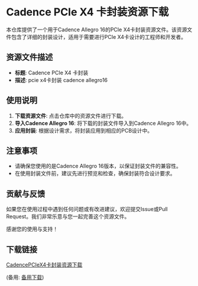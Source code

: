 # Cadence PCIe X4 卡封装资源下载

本仓库提供了一个用于Cadence Allegro 16的PCIe X4卡封装资源文件。该资源文件包含了详细的封装设计，适用于需要进行PCIe X4卡设计的工程师和开发者。

## 资源文件描述

- **标题**: Cadence PCIe X4 卡封装
- **描述**: pcie x4卡封装 cadence allegro16

## 使用说明

1. **下载资源文件**: 点击仓库中的资源文件进行下载。
2. **导入Cadence Allegro 16**: 将下载的封装文件导入到Cadence Allegro 16中。
3. **应用封装**: 根据设计需求，将封装应用到相应的PCB设计中。

## 注意事项

- 请确保您使用的是Cadence Allegro 16版本，以保证封装文件的兼容性。
- 在使用封装文件前，建议先进行预览和检查，确保封装符合设计要求。

## 贡献与反馈

如果您在使用过程中遇到任何问题或有改进建议，欢迎提交Issue或Pull Request。我们非常乐意与您一起完善这个资源文件。

感谢您的使用与支持！

## 下载链接
[CadencePCIeX4卡封装资源下载](https://pan.quark.cn/s/c12c69115442) 

(备用: [备用下载](https://pan.baidu.com/s/1ocTl0GKkARbG3ymy6ccdjA?pwd=1234))
